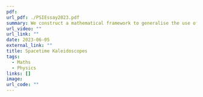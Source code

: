 ```yaml
---
pdf: 
url_pdf: ./PSIEssay2023.pdf
summary: We construct a mathematical framework to generalise the use of reflection groups in classifying discrete symmetries of Lorentzian spaces, inspired by both the immense mathematical applicability of familiar Coxeter theory and potential applications to discrete models of spacetimes. With this goal, we present a generalisation of the notion of crystallographic symmetry, and argue its necessity. Utilising this generalisation, we show how properties of reflection groups and mirror hyper- planes in Euclidean space turn out to be vastly different from Lorentzian spaces.
url_video: ""
url_link: ""
date: 2023-06-05
external_link: ""
title: Spacetime Kaleidoscopes
tags:
  - Maths
  - Physics
links: []
image: 
url_code: ""
---
```


